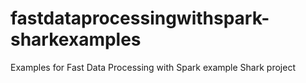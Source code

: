 fastdataprocessingwithspark-sharkexamples
=========================================

Examples for Fast Data Processing with Spark example Shark project
